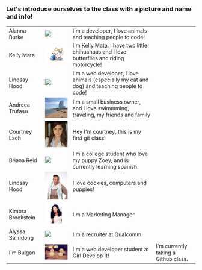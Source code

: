 <h3> Let's introduce ourselves to the class with a picture and name and info!</h3>

<table>


  <tr>
    <td> Alanna Burke</td>
    <td><img src = "alanna-burke-headshot-med.png" width = "200px"></td>
    <td>I'm a developer, I love animals and teaching people to code!</td>

  </tr>
  <tr>
    <td> Kelly Mata</td>
    <td><img src = "photos/moto.jpg" width = "200px"></td>
    <td>I'm Kelly Mata. I have two little chihuahuas and I love butterflies and riding motorcycle!</td>
  </tr>

  <tr>
    <td>Lindsay Hood</td>
    <td><img src = "photos/alanna-burke-headshot-med.png" width = "200px"></td>
    <td>I'm a web developer, I love animals (especially my cat and dog) and teaching people to code!</td>
  </tr>

<tr>
    <td> Andreea Trufasu</td>
    <td><img src = "photos/barcelona_beach.jpg" width = "200px"></td>
    <td>I'm a small business owner, and I love swimmming, traveling, my friends and family</td>
  </tr>
  <tr>
    <td> Courtney Lach</td>
    <td><img src = "photos/courtney.jpg" width = "200px"></td>
    <td>Hey I'm courtney, this is my first git class!</td>

<tr>
    <td> Briana Reid</td>
    <td><img src = "12038643_440128786179893_2069974111594427203_o.jpg" width = "200px"></td>
    <td>I'm a college student who love my puppy Zoey, and is currently learning spanish. </td>
  </tr>

<tr>
  <td>Lindsay Hood</td>
    <td><img src="photos/LindsayProfilePic2.jpg" width = "200px"></td>
    <td>I love cookies, computers and puppies!</td>
  </tr>

  <tr>
    <td> Kimbra Brookstein</td>
    <td><img src = "photos/pic.jpg" width = "200px"></td>
    <td>I'm a Marketing Manager</td>

  </tr>

  <tr>
    <td> Alyssa Salindong</td>
    <td><img src = "Images/alyssa.jpg" width = "200px"></td>
    <td>I'm a recruiter at Qualcomm</td>
  </tr>

<tr>
    <td> I'm Bulgan </td>
    <td><img src = "photos/love1.jpg" width = "200px"></td>
    <td>I'm a web developer student at Girl Develop It!</td>
    <td>I'm currently taking a Github class.</td>
</tr>

</table>
